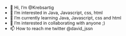 - 👋 Hi, I’m @Krebsartig
- 👀 I’m interested in Java, Javascript, css, html
- 🌱 I’m currently learning Java, Javascript, css and html
- 💞️ I’m interested in collaborating with anyone ;)
- 📫 How to reach me twitter @david_jssn



